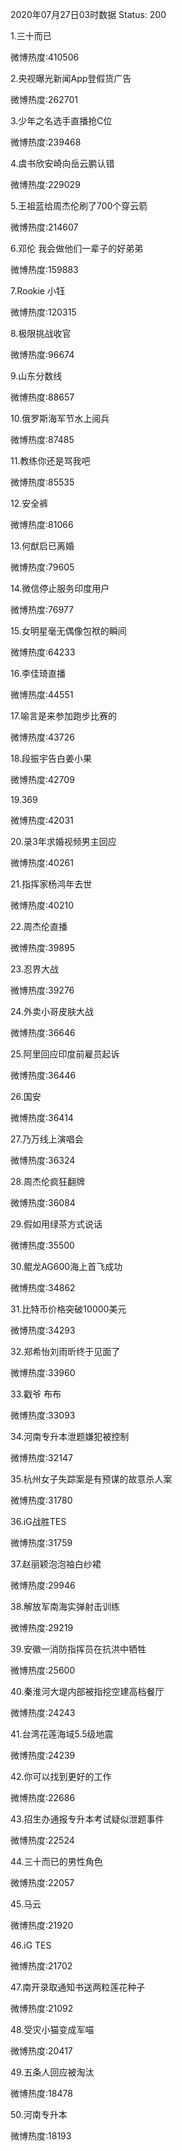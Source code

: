 2020年07月27日03时数据
Status: 200

1.三十而已

微博热度:410506

2.央视曝光新闻App登假货广告

微博热度:262701

3.少年之名选手直播抢C位

微博热度:239468

4.虞书欣安崎向岳云鹏认错

微博热度:229029

5.王祖蓝给周杰伦刷了700个穿云箭

微博热度:214607

6.邓伦 我会做他们一辈子的好弟弟

微博热度:159883

7.Rookie 小钰

微博热度:120315

8.极限挑战收官

微博热度:96674

9.山东分数线

微博热度:88657

10.俄罗斯海军节水上阅兵

微博热度:87485

11.教练你还是骂我吧

微博热度:85535

12.安全裤

微博热度:81066

13.何猷启已离婚

微博热度:79605

14.微信停止服务印度用户

微博热度:76977

15.女明星毫无偶像包袱的瞬间

微博热度:64233

16.李佳琦直播

微博热度:44551

17.喻言是来参加跑步比赛的

微博热度:43726

18.段振宇告白姜小果

微博热度:42709

19.369

微博热度:42031

20.录3年求婚视频男主回应

微博热度:40261

21.指挥家杨鸿年去世

微博热度:40210

22.周杰伦直播

微博热度:39895

23.忍界大战

微博热度:39276

24.外卖小哥皮肤大战

微博热度:36646

25.阿里回应印度前雇员起诉

微博热度:36446

26.国安

微博热度:36414

27.乃万线上演唱会

微博热度:36324

28.周杰伦疯狂翻牌

微博热度:36084

29.假如用绿茶方式说话

微博热度:35500

30.鲲龙AG600海上首飞成功

微博热度:34862

31.比特币价格突破10000美元

微博热度:34293

32.郑希怡刘雨昕终于见面了

微博热度:33960

33.戳爷 布布

微博热度:33093

34.河南专升本泄题嫌犯被控制

微博热度:32147

35.杭州女子失踪案是有预谋的故意杀人案

微博热度:31780

36.iG战胜TES

微博热度:31759

37.赵丽颖泡泡袖白纱裙

微博热度:29946

38.解放军南海实弹射击训练

微博热度:29219

39.安徽一消防指挥员在抗洪中牺牲

微博热度:25600

40.秦淮河大堤内部被指挖空建高档餐厅

微博热度:24243

41.台湾花莲海域5.5级地震

微博热度:24239

42.你可以找到更好的工作

微博热度:22686

43.招生办通报专升本考试疑似泄题事件

微博热度:22524

44.三十而已的男性角色

微博热度:22057

45.马云

微博热度:21920

46.iG TES

微博热度:21702

47.南开录取通知书送两粒莲花种子

微博热度:21092

48.受灾小猫变成军喵

微博热度:20417

49.五条人回应被淘汰

微博热度:18478

50.河南专升本

微博热度:18193

